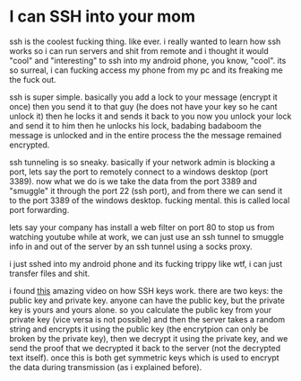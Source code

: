 # I can SSH into your mom
ssh is the coolest fucking thing. like ever. i really wanted to learn how ssh works so i can run servers and shit from remote and i thought it would "cool" and "interesting" to ssh into my android phone, you know, "cool". its so surreal, i can fucking access my phone from my pc and its freaking me the fuck out. 

ssh is super simple. basically you add a lock to your message (encrypt it once) then you send it to that guy (he does not have your key so he cant unlock it) then he locks it and sends it back to you now you unlock your lock and send it to him then he unlocks his lock, badabing badaboom the message is unlocked and in the entire process the the message remained encrypted. 

ssh tunneling is so sneaky. basically if your network admin is blocking a port, lets say the port to remotely connect to a windows desktop (port 3389). now what we do is we take the data from the port 3389 and "smuggle" it through the port 22 (ssh port), and from there we can send it to the port 3389 of the windows desktop. fucking mental. this is called local port forwarding.

lets say your company has install a web filter on port 80 to stop us from watching youtube while at work, we can just use an ssh tunnel to smuggle info in and out of the server by an ssh tunnel using a socks proxy. 

i just sshed into my android phone and its fucking trippy like wtf, i can just transfer files and shit. 

i found [this](https://www.youtube.com/watch?v=dPAw4opzN9g) amazing video on how SSH keys work. there are two keys: the public key and private key. anyone can have the public key, but the private key is yours and yours alone. so you calculate the public key from your private key (vice versa is not possible) and then the server takes a random string and encrypts it using the public key (the encrytpion can only be broken by the private key), then we decrypt it using the private key, and we send the proof that we decrypted it back to the server (not the decrypted text itself). once this is both get symmetric keys which is used to encrypt the data during transmission (as i explained before).